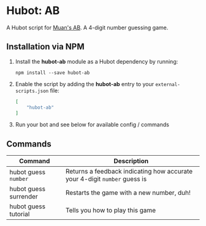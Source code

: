 # Hubot: AB

A Hubot script for [Muan's AB](http://ab.muan.co/). A 4-digit number guessing game.


## Installation via NPM

1. Install the __hubot-ab__ module as a Hubot dependency by running:

    ```
    npm install --save hubot-ab
    ```

2. Enable the script by adding the __hubot-ab__ entry to your `external-scripts.json` file:

    ```json
    [
        "hubot-ab"
    ]
    ```

3. Run your bot and see below for available config / commands


## Commands

Command | Description
--- | ---
hubot guess `number` | Returns a feedback indicating how accurate your 4-digit `number` guess is
hubot guess surrender | Restarts the game with a new number, duh!
hubot guess tutorial | Tells you how to play this game